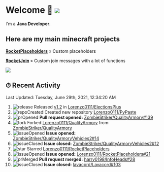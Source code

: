 # Welcome 👋 ![](https://hit.yhype.me/github/profile?user_id=69311874)

I'm a **Java Developer**.

## Here are my main minecraft projects

**[RocketPlaceholders](https://github.com/Lorenzo0111/RocketPlaceholders)** » Custom placeholders

**[RocketJoin](https://github.com/Lorenzo0111/RocketJoin)** » Custom join messages with a lot of functions

[![](https://github-readme-stats.vercel.app/api?username=Lorenzo0111&show_icons=true&count_private=true)](https://github.com/Lorenzo0111)

## ⏱ Recent Activity

<!--RECENT_ACTIVITY:last_update-->
Last Updated: Tuesday, June 29th, 2021, 12:34:20 AM
<!--RECENT_ACTIVITY:last_update_end-->

<!--RECENT_ACTIVITY:start-->
1. ![release] Released [v1.2](https://github.com/Lorenzo0111/ElectionsPlus/releases/tag/1.2) in [Lorenzo0111/ElectionsPlus](https://github.com/Lorenzo0111/ElectionsPlus)
2. ![repoCreated] Created new repository [Lorenzo0111/PyPaste](https://github.com/Lorenzo0111/PyPaste)
3. ![prOpened] **Pull request opened:** [ZombieStriker/QualityArmory#139](https://github.com/ZombieStriker/QualityArmory/pull/139)
4. ![fork] Forked [Lorenzo0111/QualityArmory](https://github.com/Lorenzo0111/QualityArmory) from [ZombieStriker/QualityArmory](https://github.com/ZombieStriker/QualityArmory)
5. ![issueOpened] **Issue opened:** [ZombieStriker/QualityArmoryVehicles2#14](https://github.com/ZombieStriker/QualityArmoryVehicles2/issues/14)
6. ![issueClosed] **Issue closed:** [ZombieStriker/QualityArmoryVehicles2#12](https://github.com/ZombieStriker/QualityArmoryVehicles2/issues/12)
7. ![star] Starred [Lorenzo0111/RocketPlaceholders](https://github.com/Lorenzo0111/RocketPlaceholders)
8. ![issueOpened] **Issue opened:** [Lorenzo0111/RocketPlaceholders#21](https://github.com/Lorenzo0111/RocketPlaceholders/issues/21)
9. ![prMerged] **Pull request merged:** [harry0198/InfoHeads#28](https://github.com/harry0198/InfoHeads/pull/28)
10. ![issueClosed] **Issue closed:** [lavacord/Lavacord#103](https://github.com/lavacord/Lavacord/issues/103)
<!--RECENT_ACTIVITY:end-->

[issueOpened]: https://cdn.jsdelivr.net/gh/Readme-Workflows/Readme-Icons@main/icons/octicons/IssueOpenedOld.svg
[issueClosed]: https://cdn.jsdelivr.net/gh/Readme-Workflows/Readme-Icons@main/icons/octicons/IssueClosedOld.svg

[prOpened]: https://cdn.jsdelivr.net/gh/Readme-Workflows/Readme-Icons@main/icons/octicons/PullRequestOpened.svg
[prClosed]: https://cdn.jsdelivr.net/gh/Readme-Workflows/Readme-Icons@main/icons/octicons/PullRequestClosed.svg
[prMerged]: https://cdn.jsdelivr.net/gh/Readme-Workflows/Readme-Icons@main/icons/octicons/PullRequestMerged.svg

[comment]: https://cdn.jsdelivr.net/gh/Readme-Workflows/Readme-Icons@main/icons/octicons/Comment.svg

[changesRequested]: https://cdn.jsdelivr.net/gh/Readme-Workflows/Readme-Icons@main/icons/octicons/RequestedChanges.svg
[approved]: https://cdn.jsdelivr.net/gh/Readme-Workflows/Readme-Icons@main/icons/octicons/ApprovedChanges.svg

[repoCreated]: https://cdn.jsdelivr.net/gh/Readme-Workflows/Readme-Icons@main/icons/octicons/Repository.svg
[release]: https://cdn.jsdelivr.net/gh/Readme-Workflows/Readme-Icons@main/icons/octicons/Release.svg
[star]: https://cdn.jsdelivr.net/gh/Readme-Workflows/Readme-Icons@main/icons/octicons/StarredRepository.svg
[wiki]: https://cdn.jsdelivr.net/gh/Readme-Workflows/Readme-Icons@main/icons/octicons/Wiki.svg
[fork]: https://cdn.jsdelivr.net/gh/Readme-Workflows/Readme-Icons@main/icons/octicons/ForkedRepository.svg
[people]: https://cdn.jsdelivr.net/gh/Readme-Workflows/Readme-Icons@main/icons/octicons/People.svg
